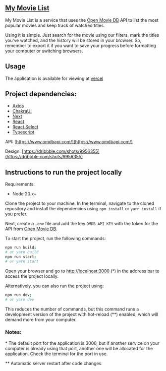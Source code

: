## [My Movie List](https://mymovielist.vercel.app/)

My Movie List is a service that uses the [Open Movie DB](https://www.omdbapi.com/) API to list the most popular movies and keep track of watched titles.

Using it is simple. Just search for the movie using our filters, mark the titles you've watched, and the history will be stored in your browser. So, remember to export it if you want to save your progress before formatting your computer or switching browsers.

## Usage

The application is available for viewing at [vercel](https://mymovieslist.vercel.app/)

## Project dependencies:

- [Axios](https://axios-http.com/docs/intro)
- [ChakraUI](https://chakra-ui.com/docs/getting-started)
- [Next](https://nextjs.org/)
- [React](https://reactjs.org/)
- [React Select](https://react-select.com/home)
- [Typescript](https://www.typescriptlang.org/)

API: [https://www.omdbapi.com/](https://www.omdbapi.com/)

Design: [https://dribbble.com/shots/9956355](https://dribbble.com/shots/9956355)

## Instructions to run the project locally

Requirements:

- Node 20.x+

Clone the project to your machine. In the terminal, navigate to the cloned repository and install the dependencies using `npm install` or `yarn install` if you prefer.

Next, create a `.env` file and add the key `OMDB_API_KEY` with the token for the API from [Open Movie DB](https://www.omdbapi.com/).

To start the project, run the following commands:

```bash
npm run build;
# or yarn build
npm run start;
# or yarn start
```

Open your browser and go to [http://localhost:3000](http://localhost:3000) (\*) in the address bar to access the project locally.

Alternatively, you can also run the project using:

```bash
npm run dev;
# or yarn dev
```

This reduces the number of commands, but this command runs a development version of the project with hot-reload (\*\*) enabled, which will demand more from your computer.

### Notes:

\* The default port for the application is 3000, but if another service on your computer is already using that port, another one will be allocated for the application. Check the terminal for the port in use.

\*\* Automatic server restart after code changes.
